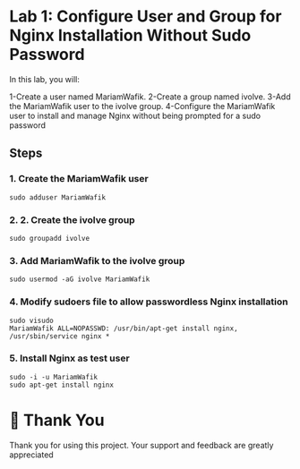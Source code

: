 # Lab 1: Configure User and Group for Nginx Installation Without Sudo Password
In this lab, you will:

1-Create a user named MariamWafik.
2-Create a group named ivolve.
3-Add the MariamWafik user to the ivolve group.
4-Configure the MariamWafik user to install and manage Nginx without being prompted for a sudo password
## Steps
### 1. Create the MariamWafik user
```
sudo adduser MariamWafik
```
### 2. 2. Create the ivolve group
```
sudo groupadd ivolve
```
### 3. Add MariamWafik to the ivolve group
```
sudo usermod -aG ivolve MariamWafik
```
### 4. Modify sudoers file to allow passwordless Nginx installation
```
sudo visudo
MariamWafik ALL=NOPASSWD: /usr/bin/apt-get install nginx, /usr/sbin/service nginx *
```
### 5. Install Nginx as test user
```
sudo -i -u MariamWafik
sudo apt-get install nginx
```
# 🙏 Thank You
Thank you for using this project. Your support and feedback are greatly appreciated
